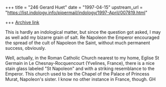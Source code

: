 +++
title = "246 Gerard Huet"
date = "1997-04-15"
upstream_url = "https://list.indology.info/pipermail/indology/1997-April/007819.html"

+++
[Archive link](https://list.indology.info/pipermail/indology/1997-April/007819.html)

This is hardly an indological matter, but since the question got asked,
I may as well add my bizarre grain of salt.
Re  Napoleon the Emperor encouraged the spread of the cult of Napoleon
the Saint, without much permanent success, obviously.

Well, actually, in the Roman Catholic Church nearest to my home, 
Eglise St Germain in Le Chesnay-Rocquencourt (Yvelines, France), there
is a nice stain glass labeled "St Napoleon" and with a striking resemblance
to the Emperor. This church used to be the Chapel of the Palace of Princess
Murat, Napoleon's sister. I know no other instance in France, though.
GH




